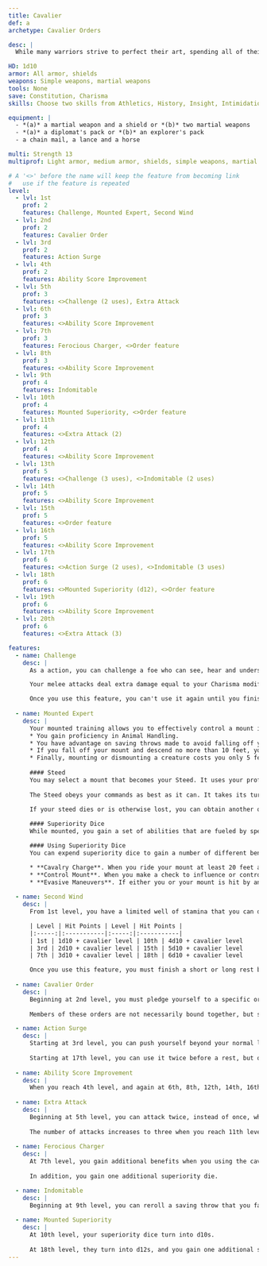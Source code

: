 ```yaml
---
title: Cavalier
def: a
archetype: Cavalier Orders

desc: |
  While many warriors strive to perfect their art, spending all of their time honing their skill at martial arms, others spend as much effort dedicating themselves to a cause. These warriors, known as cavaliers, swear themselves to a purpose, serving it above all else. The archetypal cavalier excels at mounted combat, and are often found charging across a battlefield. Usually born to nobility and raised in a royal court, a cavalier is equally at home leading a cavalry charge or exchanging witty repartee at a state dinner. The cavalier's true power comes from the conviction of his ideals, the oaths that he swears, and the challenges he makes.

HD: 1d10
armor: All armor, shields
weapons: Simple weapons, martial weapons
tools: None
save: Constitution, Charisma
skills: Choose two skills from Athletics, History, Insight, Intimidation, Perception, Persuasion, Religion and Survival

equipment: |
  - *(a)* a martial weapon and a shield or *(b)* two martial weapons
  - *(a)* a diplomat's pack or *(b)* an explorer's pack
  - a chain mail, a lance and a horse

multi: Strength 13
multiprof: Light armor, medium armor, shields, simple weapons, martial weapons

# A '<>' before the name will keep the feature from becoming link
#   use if the feature is repeated
level:
  - lvl: 1st
    prof: 2
    features: Challenge, Mounted Expert, Second Wind
  - lvl: 2nd
    prof: 2
    features: Cavalier Order
  - lvl: 3rd
    prof: 2
    features: Action Surge
  - lvl: 4th
    prof: 2
    features: Ability Score Improvement
  - lvl: 5th
    prof: 3
    features: <>Challenge (2 uses), Extra Attack
  - lvl: 6th
    prof: 3
    features: <>Ability Score Improvement
  - lvl: 7th
    prof: 3
    features: Ferocious Charger, <>Order feature
  - lvl: 8th
    prof: 3
    features: <>Ability Score Improvement
  - lvl: 9th
    prof: 4
    features: Indomitable
  - lvl: 10th
    prof: 4
    features: Mounted Superiority, <>Order feature
  - lvl: 11th
    prof: 4
    features: <>Extra Attack (2)
  - lvl: 12th
    prof: 4
    features: <>Ability Score Improvement
  - lvl: 13th
    prof: 5
    features: <>Challenge (3 uses), <>Indomitable (2 uses)
  - lvl: 14th
    prof: 5
    features: <>Ability Score Improvement
  - lvl: 15th
    prof: 5
    features: <>Order feature
  - lvl: 16th
    prof: 5
    features: <>Ability Score Improvement
  - lvl: 17th
    prof: 6
    features: <>Action Surge (2 uses), <>Indomitable (3 uses)
  - lvl: 18th
    prof: 6
    features: <>Mounted Superiority (d12), <>Order feature
  - lvl: 19th
    prof: 6
    features: <>Ability Score Improvement
  - lvl: 20th
    prof: 6
    features: <>Extra Attack (3)

features:
  - name: Challenge
    desc: |
      As a action, you can challenge a foe who can see, hear and understand you. The target must make a Wisdom saving throw against DC 8 + your proficiency bonus + your Charisma modifier. On a failed save, the target has disadvantage on all attack rolls against targets other than you for 1 minute. The effect also ends if you attack any other creature besides the target or if you are rendered unconscious.

      Your melee attacks deal extra damage equal to your Charisma modifier against the target of your challenge. Some cavalier orders grant you additional effects as you advance in levels, as noted in the order description.

      Once you use this feature, you can't use it again until you finish a short or long rest. You can use this feature twice between rests starting at 5th level and three times between rests starting at 13th level.
      
  - name: Mounted Expert
    desc: |
      Your mounted training allows you to effectively control a mount in the chaos of battle. This grants you several benefits.
      * You gain proficiency in Animal Handling.
      * You have advantage on saving throws made to avoid falling off your mount.
      * If you fall off your mount and descend no more than 10 feet, you can land on your feet if you’re not incapacitated.
      * Finally, mounting or dismounting a creature costs you only 5 feet of movement, rather than half your speed.
      
      #### Steed
      You may select a mount that becomes your Steed. It uses your proficiency bonus rather than its own. In addition to the areas where it normally uses its proficiency bonus, a steed also adds its proficiency bonus to its AC and to its damage rolls. For each level you gain after 2nd, your steed gains an additional hit die and increases its hit points accordingly.
      
      The Steed obeys your commands as best as it can. It takes its turn on your initiative, though it doesn’t take an action unless you command it to. On your turn, you can command the steed where to move (no action required by you). You can use your action to command it to take the Attack, Dash, Disengage, Dodge, or Help action. Once you have the Extra Attack feature, you can make one weapon attack yourself when you command the beast to take the Attack action.
      
      If your steed dies or is otherwise lost, you can obtain another one by spending 1 week bonding with another mount.

      #### Superiority Dice
      While mounted, you gain a set of abilities that are fueled by special dice called superiority dice. You have four superiority dice, which are d8s. A superiority die is expended when you use it. You regain all of your expended superiority dice when you finish a short or long rest.

      #### Using Superiority Dice
      You can expend superiority dice to gain a number of different benefits:

      * **Cavalry Charge**. When you ride your mount at least 20 feet and make an attack with a lance or spear, you can expend one superiority die to add it to your damage roll. In addition, if the target is Large or smaller, it must succeed at a Strength saving throw (DC 8 + your proficiency bonus + your Strength modifier) or be knocked prone.
      * **Control Mount**. When you make a check to influence or control a creature you are riding, you can expend one superiority die to add it to the check. You apply this bonus after making the check but before learning if it was successful.
      * **Evasive Maneuvers**. If either you or your mount is hit by an attack while you are mounted, you can expend one superiority die as a reaction, adding the number rolled to your or your mount's AC. If the attack still hits, you or your mount have resistance to the attack's damage.
      
  - name: Second Wind
    desc: |
      From 1st level, you have a limited well of stamina that you can draw on to protect yourself from harm. On your turn, you can use a bonus action to regain a number of hit points based on your cavalier class level.

      | Level | Hit Points | Level | Hit Points |
      |:-----:|:-----------|:-----:|:-----------|
      | 1st | 1d10 + cavalier level | 10th | 4d10 + cavalier level
      | 3rd | 2d10 + cavalier level | 15th | 5d10 + cavalier level
      | 7th | 3d10 + cavalier level | 18th | 6d10 + cavalier level

      Once you use this feature, you must finish a short or long rest before you can use it again.
      
  - name: Cavalier Order
    desc: |
      Beginning at 2nd level, you must pledge yourself to a specific order. The order grants a number of bonuses, class skills and traits. In addition, each order includes a number of edicts that you must follow. If you violate any of these edicts, you loses the benefits from the order's challenge ability for 24 hours. The violation of an edict is subject to GM interpretation. 
      
      Members of these orders are not necessarily bound together, but some organizations do exist that are comprised of cavaliers that all belong to one specific order.

  - name: Action Surge
    desc: |
      Starting at 3rd level, you can push yourself beyond your normal limits for a moment. On your turn, you can take one additional action. Once you use this feature, you must finish a short or long rest before you can use it again. 
      
      Starting at 17th level, you can use it twice before a rest, but only once on the same turn.
      
  - name: Ability Score Improvement
    desc: |
      When you reach 4th level, and again at 6th, 8th, 12th, 14th, 16th and 19th level, you can increase one ability score of your choice by 2, or you can increase two ability scores of your choice by 1. As normal, you can't increase an ability score above 20 using this feature.
      
  - name: Extra Attack
    desc: |
      Beginning at 5th level, you can attack twice, instead of once, whenever you take the Attack action on your turn.
      
      The number of attacks increases to three when you reach 11th level in this class and to four when you reach 20th level in this class.
      
  - name: Ferocious Charger
    desc: |
      At 7th level, you gain additional benefits when you using the cavalry charge maneuver. You can expend up to two superiority dice on the attack, adding both to the damage roll. If you spend two dice, the target has disadvantage on its Strength saving throw and is knocked 15 ft on failure.
      
      In addition, you gain one additional superiority die.

  - name: Indomitable
    desc: |
      Beginning at 9th level, you can reroll a saving throw that you fail. If you do so, you must use the new roll, and you can't use this feature again until you finish a long rest. You can use this feature twice between long rests starting at 13th level and three times between long rests starting at 17th level.
      
  - name: Mounted Superiority
    desc: |
      At 10th level, your superiority dice turn into d10s. 
      
      At 18th level, they turn into d12s, and you gain one additional superiority die.
---
```

